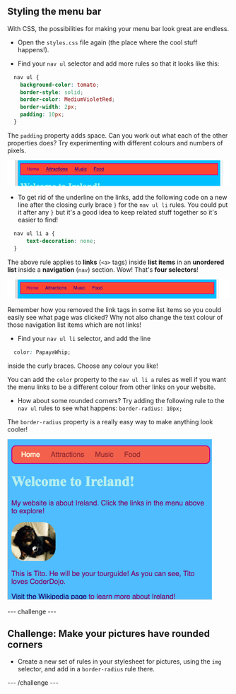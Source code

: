 ## Styling the menu bar

With CSS, the possibilities for making your menu bar look great are endless. 

- Open the `styles.css` file again \(the place where the cool stuff happens!\).

- Find your `nav ul` selector and add more rules so that it looks like this:

```css
  nav ul {
    background-color: tomato;
    border-style: solid;
    border-color: MediumVioletRed;
    border-width: 2px;
    padding: 10px;
  }
```

The `padding` property adds space. Can you work out what each of the other properties does? Try experimenting with different colours and numbers of pixels.  

![Menu bar with borders and padding added](images/egMenuBarMoreStyle.png)

- To get rid of the underline on the links, add the following code on a new line after the closing curly brace `}` for the `nav ul li` rules. You could put it after any `}` but it's a good idea to keep related stuff together so it's easier to find!

```css
  nav ul li a {
      text-decoration: none;
  }
```
   
The above rule applies to **links** \(`<a>` tags\) inside **list items** in an **unordered list** inside a **navigation** \(`nav`\) section. Wow! That's **four selectors**! 

![Menu bar with link underlining removed](images/egMenuBarNoUnderline.png)

Remember how you removed the link tags in some list items so you could easily see what page was clicked? Why not also change the text colour of those navigation list items which are not links! 

- Find your `nav ul li` selector, and add the line 
```css
  color: PapayaWhip;
```
inside the curly braces. Choose any colour you like! 
  
You can add the `color` property to the `nav ul li a` rules as well if you want the menu links to be a different colour from other links on your website.

- How about some rounded corners? Try adding the following rule to the `nav ul` rules to see what happens: `border-radius: 10px;`
  
The `border-radius` property is a really easy way to make anything look cooler! 

![Example of stylesheet and web page](images/egMenuBarFullStyles_result.png)

--- challenge ---

## Challenge: Make your pictures have rounded corners

- Create a new set of rules in your stylesheet for pictures, using the `img` selector, and add in a `border-radius` rule there.  

--- /challenge ---
